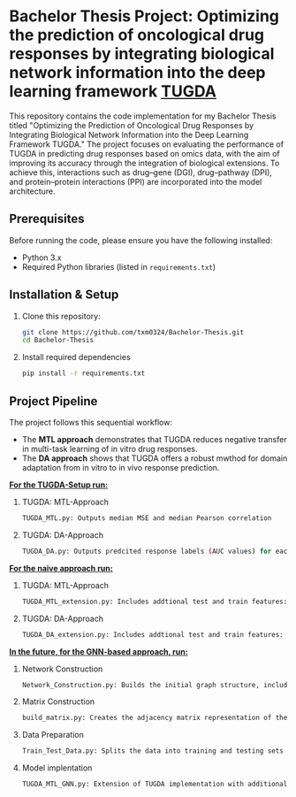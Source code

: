 # Bachelor Thesis Project: Optimizing the prediction of oncological drug responses by integrating biological network information into the deep learning framework [TUGDA](https://github.com/CSB5/TUGDA)

This repository contains the code implementation for my Bachelor Thesis titled "Optimizing the Prediction of Oncological Drug Responses by Integrating Biological Network Information into the Deep Learning Framework TUGDA." The project focuses on evaluating the performance of TUGDA in predicting drug responses based on omics data, with the aim of improving its accuracy through the integration of biological extensions. To achieve this, interactions such as drug–gene (DGI), drug–pathway (DPI), and protein–protein interactions (PPI) are incorporated into the model architecture. 

## Prerequisites 

Before running the code, please ensure you have the following installed:

- Python 3.x
- Required Python libraries (listed in `requirements.txt`)

## Installation & Setup

1. Clone this repository:
   ```bash
   git clone https://github.com/txm0324/Bachelor-Thesis.git
   cd Bachelor-Thesis
2. Install required dependencies
   ```bash
   pip install -r requirements.txt

## Project Pipeline 
The project follows this sequential workflow: 
- The **MTL approach** demonstrates that TUGDA reduces negative transfer in multi-task learning of in vitro drug responses.
- The **DA approach** shows that TUGDA offers a robust mwthod for domain adaptation from in vitro to in vivo response prediction.

<u><strong>For the TUGDA-Setup run:</strong></u>
1. TUGDA: MTL-Approach
   ```bash
   TUGDA_MTL.py: Outputs median MSE and median Pearson correlation
2. TUGDA: DA-Approach
   ```bash
   TUGDA_DA.py: Outputs predcited response labels (AUC values) for each patient and drug

<u><strong>For the naive approach run:</strong></u>
1. TUGDA: MTL-Approach
   ```bash
   TUGDA_MTL_extension.py: Includes addtional test and train features: DGI, DPI, PPI
2. TUGDA: DA-Approach
   ```bash
   TUGDA_DA_extension.py: Includes addtional test and train features: DGI, DPI, PPI

<u><strong>In the future, for the GNN-based approach, run:</strong></u>
1. Network Construction
   ```bash
   Network_Construction.py: Builds the initial graph structure, including direct and indirect targets and their pathway connections, using databases such as ChEMBL and BioGrid
2. Matrix Construction
   ```bash
   build_matrix.py: Creates the adjacency matrix representation of the network for each drug
3. Data Preparation
   ```bash
   Train_Test_Data.py: Splits the data into training and testing sets
4. Model implentation 
   ```bash
   TUGDA_MTL_GNN.py: Extension of TUGDA implementation with additional features
  
